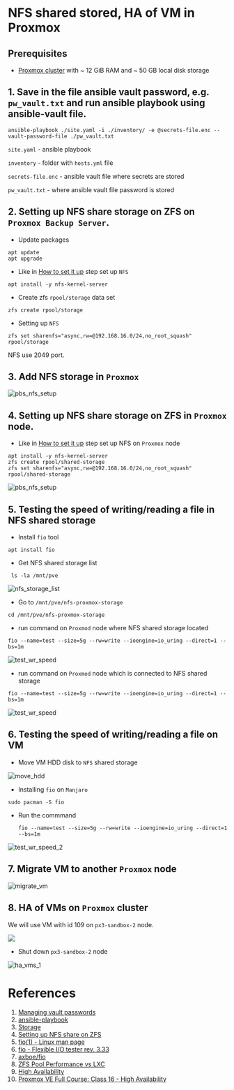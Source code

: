 # NFS shared stored, HA of VM in Proxmox #

## Prerequisites
- [Proxmox cluster](https://www.proxmox.com/en/proxmox-ve/get-started) with ~ 12 GiB RAM and ~ 50 GB local disk storage


## 1. Save in the file ansible vault password, e.g. `pw_vault.txt` and run ansible playbook using ansible-vault file.

```
ansible-playbook ./site.yaml -i ./inventory/ -e @secrets-file.enc --vault-password-file ./pw_vault.txt
```
`site.yaml` - ansible playbook

`inventory` - folder with `hosts.yml` file

`secrets-file.enc` - ansible vault file where secrets are stored

`pw_vault.txt` - where ansible vault file password is stored

## 2. Setting up NFS share storage on ZFS on `Proxmox Backup Server`.

 - Update packages
  
  ```
  apt update
  apt upgrade
  ```

 - Like in [How to set it up](https://github.com/Alliedium/awesome-linux-config/blob/master/proxmox7/zfs/how-to-share-zfs-via-nfs-on-linux.md#how-to-set-it-up) step set up `NFS`
  
  ```
  apt install -y nfs-kernel-server
  ```

  - Create zfs `rpool/storage` data set
  
  ```
  zfs create rpool/storage
  ```

  - Setting up `NFS`
  
  ```
  zfs set sharenfs="async,rw=@192.168.16.0/24,no_root_squash" rpool/storage
  ```

  NFS use 2049 port.

  ## 3. Add NFS storage in `Proxmox`

  ![pbs_nfs_setup](./images/pbs_nfs_setup.png)

  ## 4. Setting up NFS share storage on ZFS in `Proxmox` node.

  - Like in [How to set it up](https://github.com/Alliedium/awesome-linux-config/blob/master/proxmox7/zfs/how-to-share-zfs-via-nfs-on-linux.md#how-to-set-it-up) step set up NFS on `Proxmox` node

  ```
  apt install -y nfs-kernel-server
  zfs create rpool/shared-storage
  zfs set sharenfs="async,rw=@192.168.16.0/24,no_root_squash" rpool/shared-storage
  ```

  ![pbs_nfs_setup](./images/pbs_nfs_setup_1.png)

  ## 5. Testing the speed of writing/reading a file in NFS shared storage

  - Install `fio` tool
  
  ```
  apt install fio
  ```

  - Get NFS shared storage list
  
  ```
   ls -la /mnt/pve
  ```

  ![nfs_storage_list](./images/nfs_storage_list.png)

  - Go to `/mnt/pve/nfs-proxmox-storage`
  
  ```
  cd /mnt/pve/nfs-proxmox-storage
  ```
  
  - run command on `Proxmod` node where NFS shared storage located
  
  ```
  fio --name=test --size=5g --rw=write --ioengine=io_uring --direct=1 --bs=1m
  ```

  ![test_wr_speed](./images/test_wr_speed.png)

  - run command on `Proxmod` node which is connected to NFS shared storage
  
  ```
  fio --name=test --size=5g --rw=write --ioengine=io_uring --direct=1 --bs=1m
  ```

  ![test_wr_speed](./images/test_wr_speed_1.png)


## 6. Testing the speed of writing/reading a file on VM

- Move VM HDD disk to `NFS` shared storage

![move_hdd](./images/move_hdd.png)

- Installing `fio` on `Manjaro`

```
sudo pacman -S fio
```

- Run the commmand

  ```
  fio --name=test --size=5g --rw=write --ioengine=io_uring --direct=1 --bs=1m
  ```
 
 ![test_wr_speed_2](./images/test_wr_speed_2.png)
 
## 7. Migrate VM to another `Proxmox` node

![migrate_vm](./images/migrate_vm.png)

## 8. HA of VMs on `Proxmox` cluster
 We will use VM with id 109 on `px3-sandbox-2` node.

![](./images/ha_vms.png)

- Shut down `px3-sandbox-2` node

![ha_vms_1](./images/ha_vms_1.png)

# References

1. [Managing vault passwords](https://docs.ansible.com/ansible/latest/vault_guide/vault_managing_passwords.html)
2. [ansible-playbook](https://docs.ansible.com/ansible/latest/cli/ansible-playbook.html)
3. [Storage](https://pve.proxmox.com/wiki/Storage)
4. [Setting up NFS share on ZFS](https://github.com/Alliedium/awesome-linux-config/blob/master/proxmox7/zfs/how-to-share-zfs-via-nfs-on-linux.md)
5. [fio(1) - Linux man page](https://linux.die.net/man/1/fio)
6. [fio - Flexible I/O tester rev. 3.33](https://fio.readthedocs.io/en/latest/fio_doc.html)
7. [axboe/fio](https://github.com/axboe/fio)
8. [ZFS Pool Performance vs LXC](https://forum.proxmox.com/threads/zfs-pool-performance-vs-lxc.104543/)
9. [High Availability](https://pve.proxmox.com/wiki/High_Availability)
10. [Proxmox VE Full Course: Class 16 - High Availability](https://www.youtube.com/watch?v=1nEs1ZvGbTM) 